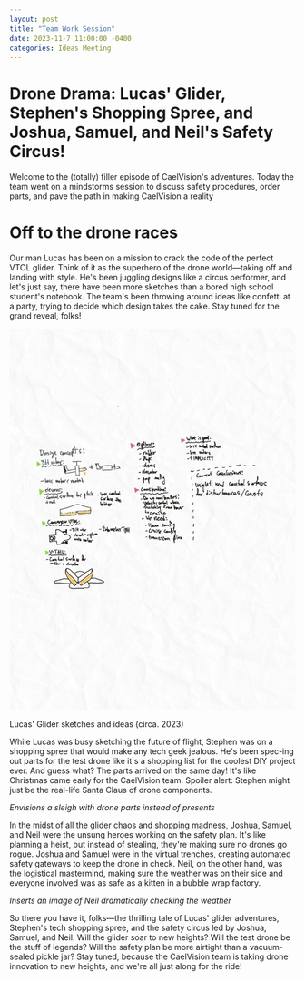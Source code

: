 ```yaml
---
layout: post
title: "Team Work Session"
date: 2023-11-7 11:00:00 -0400
categories: Ideas Meeting
---
```

# Drone Drama: Lucas' Glider, Stephen's Shopping Spree, and Joshua, Samuel, and Neil's Safety Circus!

Welcome to the (totally) filler episode of CaelVision's adventures. Today the team went on a mindstorms session to discuss safety procedures, order parts, and pave the path in making CaelVision a reality
# Off to the drone races
Our man Lucas has been on a mission to crack the code of the perfect VTOL glider. Think of it as the superhero of the drone world—taking off and landing with style. He's been juggling designs like a circus performer, and let's just say, there have been more sketches than a bored high school student's notebook. The team's been throwing around ideas like confetti at a party, trying to decide which design takes the cake. Stay tuned for the grand reveal, folks!

<img src="/assets/CaelConcepts.jpg" />

Lucas' Glider sketches and ideas (circa. 2023)


While Lucas was busy sketching the future of flight, Stephen was on a shopping spree that would make any tech geek jealous. He's been spec-ing out parts for the test drone like it's a shopping list for the coolest DIY project ever. And guess what? The parts arrived on the same day! It's like Christmas came early for the CaelVision team. Spoiler alert: Stephen might just be the real-life Santa Claus of drone components.

*Envisions a sleigh with drone parts instead of presents*

In the midst of all the glider chaos and shopping madness, Joshua, Samuel, and Neil were the unsung heroes working on the safety plan. It's like planning a heist, but instead of stealing, they're making sure no drones go rogue. Joshua and Samuel were in the virtual trenches, creating automated safety gateways to keep the drone in check. Neil, on the other hand, was the logistical mastermind, making sure the weather was on their side and everyone involved was as safe as a kitten in a bubble wrap factory.

*Inserts an image of Neil dramatically checking the weather*

So there you have it, folks—the thrilling tale of Lucas' glider adventures, Stephen's tech shopping spree, and the safety circus led by Joshua, Samuel, and Neil. Will the glider soar to new heights? Will the test drone be the stuff of legends? Will the safety plan be more airtight than a vacuum-sealed pickle jar? Stay tuned, because the CaelVision team is taking drone innovation to new heights, and we're all just along for the ride!





